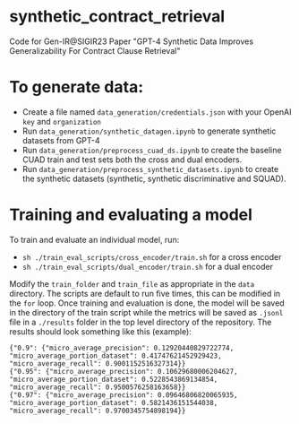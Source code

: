 # synthetic_contract_retrieval
Code for Gen-IR@SIGIR23 Paper "GPT-4 Synthetic Data Improves Generalizability For Contract Clause Retrieval"

# To generate data:

- Create a file named `data_generation/credentials.json` with your OpenAI `key` and `organization`
- Run `data_generation/synthetic_datagen.ipynb` to generate synthetic datasets from GPT-4
- Run `data_generation/preprocess_cuad_ds.ipynb` to create the baseline CUAD train and test sets both the cross and dual encoders.
- Run `data_generation/preprocess_synthetic_datasets.ipynb` to create the synthetic datasets (synthetic, synthetic discriminative and SQUAD).

# Training and evaluating a model

To train and evaluate an individual model, run:

- `sh ./train_eval_scripts/cross_encoder/train.sh` for a cross encoder
- `sh ./train_eval_scripts/dual_encoder/train.sh` for a dual encoder

Modify the `train_folder` and `train_file` as appropriate in the `data` directory. The scripts are default to run five times, this can be modified in the `for` loop. Once training and evaluation is done, the model will be saved in the directory of the train script while the metrics will be saved as `.jsonl` file in a `./results` folder in the top level directory of the repository. The results should look something like this (example):

```
{"0.9": {"micro_average_precision": 0.12920440829722774, "micro_average_portion_dataset": 0.41747621452929423, "micro_average_recall": 0.9001152516327314}}
{"0.95": {"micro_average_precision": 0.10629680006204627, "micro_average_portion_dataset": 0.5228543869134854, "micro_average_recall": 0.9500576258163658}}
{"0.97": {"micro_average_precision": 0.09646806820065935, "micro_average_portion_dataset": 0.5821436151544038, "micro_average_recall": 0.9700345754898194}}
```

